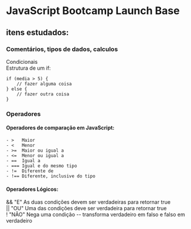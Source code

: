 # JavaScript Bootcamp Launch Base

## itens estudados:   
### Comentários, tipos de dados, calculos   


Condicionais   
Estrutura de um if:   

```
if (media > 5) {
    // fazer alguma coisa
} else {
    // fazer outra coisa
}
```

### Operadores   
#### Operadores de comparação em JavaScript:   
```
- >   Maior   
- <   Menor   
- >=  Maior ou igual a   
- <=  Menor ou igual a   
- ==  Igual a    
- === Igual e do mesmo tipo   
- !=  Diferente de    
- !== Diferente, inclusive do tipo
```
   
#### Operadores Lógicos:   

&& "E" As duas condições devem ser verdadeiras para retornar true   
|| "OU" Uma das condições deve ser verdadeira para retornar true   
! "NÃO" Nega uma condição -- transforma verdadeiro em falso e falso em verdadeiro   



